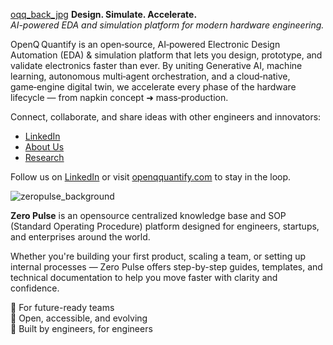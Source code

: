 [oqq_back_jpg](https://github.com/user-attachments/assets/faf49c6c-71cd-4e41-aae0-faf591214172)
**Design. Simulate. Accelerate.**  
*AI-powered EDA and simulation platform for modern hardware engineering.*

OpenQ Quantify is an open‑source, AI‑powered Electronic Design Automation (EDA) & simulation platform that lets you design, prototype, and validate electronics faster than ever. By uniting Generative AI, machine learning, autonomous multi‑agent orchestration, and a cloud‑native, game‑engine digital twin, we accelerate every phase of the hardware lifecycle — from napkin concept ➜ mass‑production.

Connect, collaborate, and share ideas with other engineers and innovators:

-  [LinkedIn](https://www.linkedin.com/company/openqquantify)
-  [About Us](https://www.openqquantify.com/about_us)
-  [Research](https://www.openqquantify.com/research)



  Follow us on [LinkedIn](https://www.linkedin.com/company/openqquantify) or visit [openqquantify.com](https://www.openqquantify.com) to stay in the loop.

![zeropulse_background](https://github.com/user-attachments/assets/48b1c3e5-bac5-4f0c-ac94-91230d1e1441)

**Zero Pulse** is an opensource centralized knowledge base and SOP (Standard Operating Procedure) platform designed for engineers, startups, and enterprises around the world.

Whether you're building your first product, scaling a team, or setting up internal processes — Zero Pulse offers step-by-step guides, templates, and technical documentation to help you move faster with clarity and confidence.

🔹 For future-ready teams  
🔹 Open, accessible, and evolving  
🔹 Built by engineers, for engineers  

